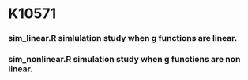 # K10571

### sim_linear.R simlulation study when g functions are linear. 

### sim_nonlinear.R simulation study when g functions are non linear. 
